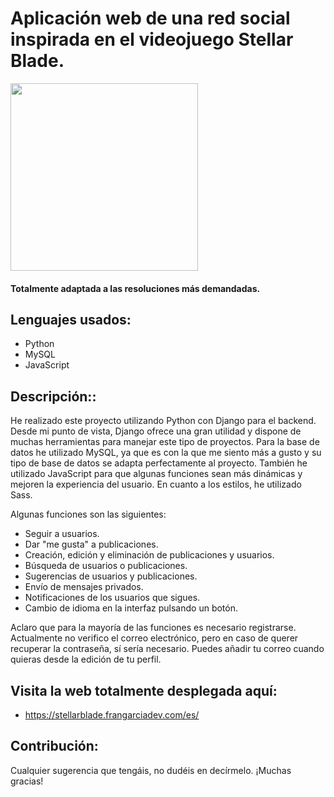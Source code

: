 # Aplicación web de una red social inspirada en el videojuego Stellar Blade.

<img src="/static/images/fondo-stellar-blade.jpeg" alt="" height="300px">

#### Totalmente adaptada a las resoluciones más demandadas.

## Lenguajes usados:
- Python
- MySQL
- JavaScript

## Descripción::
He realizado este proyecto utilizando Python con Django para el backend. Desde mi punto de vista, Django ofrece una gran utilidad y dispone de muchas herramientas para manejar este tipo de proyectos. Para la base de datos he utilizado MySQL, ya que es con la que me siento más a gusto y su tipo de base de datos se adapta perfectamente al proyecto. También he utilizado JavaScript para que algunas funciones sean más dinámicas y mejoren la experiencia del usuario. En cuanto a los estilos, he utilizado Sass. 

Algunas funciones son las siguientes:
- Seguir a usuarios.
- Dar "me gusta" a publicaciones.
- Creación, edición y eliminación de publicaciones y usuarios.
- Búsqueda de usuarios o publicaciones.
- Sugerencias de usuarios y publicaciones.
- Envío de mensajes privados.
- Notificaciones de los usuarios que sigues.
- Cambio de idioma en la interfaz pulsando un botón.

Aclaro que para la mayoría de las funciones es necesario registrarse. Actualmente no verifico el correo electrónico, pero en caso de querer recuperar la contraseña, sí sería necesario. Puedes añadir tu correo cuando quieras desde la edición de tu perfil.

## Visita la web totalmente desplegada aquí:
- https://stellarblade.frangarciadev.com/es/

## Contribución:
Cualquier sugerencia que tengáis, no dudéis en decírmelo. ¡Muchas gracias!